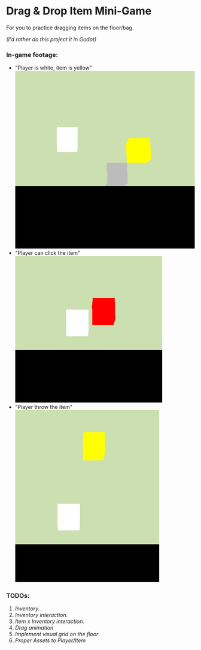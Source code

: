 # Drag & Drop Item Mini-Game
For you to practice dragging items on the floor/bag. 

*(I'd rather do this project it in Godot)*

### In-game footage:

- "Player is white, item is yellow"
![](/images/readme-img1.png "Player is white, item is yellow")
- "Player can click the item"
![](/images/readme-img2.png "Player can click the item")
- "Player throw the item"
![](/images/readme-img3.png "Player throw the item")

### TODOs:
1. *Inventory.*
2. *Inventory interaction.*
3. *Item x Inventory interaction.*
4. *Drag animation*
5. *Implement visual grid on the floor*
6. *Proper Assets to Player/Item*
